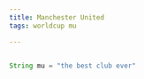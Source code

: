 ```yaml
---
title: Manchester United
tags: worldcup mu

---
```


```java

String mu = "the best club ever"


```
